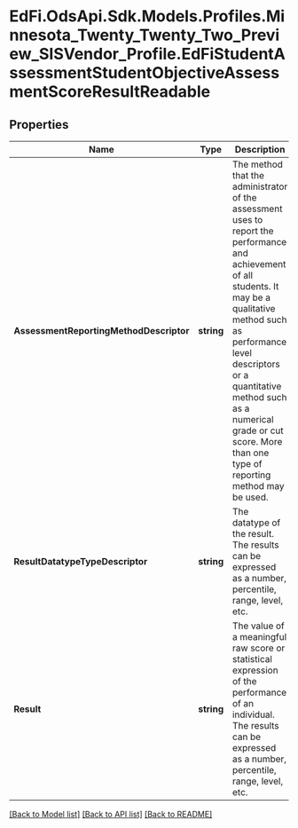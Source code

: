 # EdFi.OdsApi.Sdk.Models.Profiles.Minnesota_Twenty_Twenty_Two_Preview_SISVendor_Profile.EdFiStudentAssessmentStudentObjectiveAssessmentScoreResultReadable
## Properties

Name | Type | Description | Notes
------------ | ------------- | ------------- | -------------
**AssessmentReportingMethodDescriptor** | **string** | The method that the administrator of the assessment uses to report the performance and achievement of all students. It may be a qualitative method such as performance level descriptors or a quantitative method such as a numerical grade or cut score. More than one type of reporting method may be used. | 
**ResultDatatypeTypeDescriptor** | **string** | The datatype of the result. The results can be expressed as a number, percentile, range, level, etc. | 
**Result** | **string** | The value of a meaningful raw score or statistical expression of the performance of an individual. The results can be expressed as a number, percentile, range, level, etc. | 

[[Back to Model list]](../README.md#documentation-for-models) [[Back to API list]](../README.md#documentation-for-api-endpoints) [[Back to README]](../README.md)

